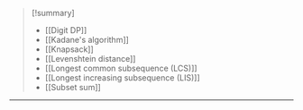 > [!summary] 
> - [[Digit DP]]
> - [[Kadane's algorithm]]
> - [[Knapsack]]
> - [[Levenshtein distance]]
> - [[Longest common subsequence (LCS)]]
> - [[Longest increasing subsequence (LIS)]]
> - [[Subset sum]]

---